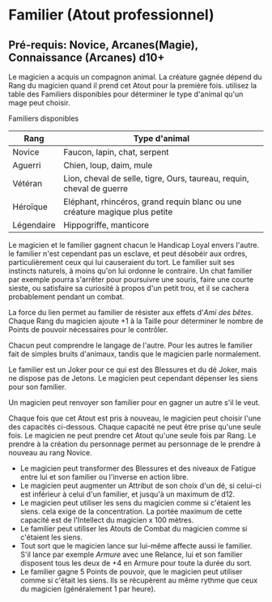 
# Familier (Atout professionnel)
## Pré-requis: Novice, Arcanes(Magie), Connaissance (Arcanes) d10+
Le magicien a acquis un compagnon animal. La créature gagnée dépend du Rang du magicien quand il prend cet Atout pour la première fois. utilisez la table des Familiers disponibles pour déterminer le type d'animal qu'un mage peut choisir.

Familiers disponibles

Rang  | Type d'animal
------|-----------------------
Novice|Faucon, lapin, chat, serpent
Aguerri|Chien, loup, daim, mule
Vétéran|Lion, cheval de selle, tigre, Ours, taureau, requin, cheval de guerre
Héroïque|Eléphant, rhincéros, grand requin blanc ou une créature magique plus petite
Légendaire|Hippogriffe, manticore

Le magicien et le familier gagnent chacun le Handicap Loyal envers l'autre. le familier n'est cependant pas un esclave, et peut désobéir aux ordres, particulièrement ceux qui lui causeraient du tort. Le familier suit ses instincts naturels, à moins qu'on lui ordonne le contraire. Un chat familier par exemple pourra s'arrêter pour poursuivre une souris, faire une courte sieste, ou satisfaire sa curiosité à propos d'un petit trou, et il se cachera probablement pendant un combat.

La force du lien permet au familier de résister aux effets d'_Ami des bêtes_. Chaque Rang du magicien ajoute +1 à la Taille pour déterminer le nombre de Points de pouvoir nécessaires pour le contrôler.

Chacun peut comprendre le langage de l'autre. Pour les autres le familier fait de simples bruits d'animaux, tandis que le magicien parle normalement.

Le familier est un Joker pour ce qui est des Blessures et du dé Joker, mais ne dispose pas de Jetons. Le magicien peut cependant dépenser les siens pour son familier.

Un magicien peut renvoyer son familier pour en gagner un autre s'il le veut.

Chaque fois que cet Atout est pris à nouveau, le magicien peut choisir l'une des capacités ci-dessous. Chaque capacité ne peut être prise qu'une seule fois. Le magicien ne peut prendre cet Atout qu'une seule fois par Rang. Le prendre à la création du personnage permet au personnage de le prendre à nouveau au rang Novice.

* Le magicien peut transformer des Blessures et des niveaux de Fatigue entre lui et son familier ou l'inverse en action libre.
* Le magicien peut augmenter un Attribut de son choix d'un dé, si celui-ci est inférieur à celui d'un familier, et jusqu'à un maximum de d12.
* Le magicien peut utiliser les sens du magicien comme si c'étaient les siens. cela exige de la concentration. La portée maximum de cette capacité est de l'Intellect du magicien x 100 mètres.
* Le familier peut utiliser les Atouts de Combat du magicien comme si c'étaient les siens.
* Tout sort que le magicien lance sur lui-même affecte aussi le familier. S'il lance par exemple  _Armure_ avec une Relance, lui et son familier disposent tous les deux de +4 en Armure pour toute la durée du sort.
* Le familier gagne 5 Points de pouvoir, que le magicien peut utiliser comme si c'était les siens. Ils se récupèrent au même rythme que ceux du magicien (généralement 1 par heure).

